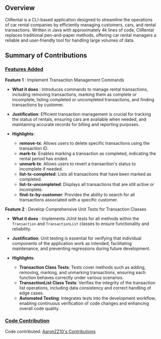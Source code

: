## Overview

CliRental is a CLI-based application designed to streamline the operations of car rental companies by efficiently managing customers, cars, and rental transactions. Written in Java with approximately 4k lines of code, CliRental replaces traditional pen-and-paper methods, offering car rental managers a reliable and user-friendly tool for handling large volumes of data.

## Summary of Contributions

### <u>Features Added</u>

**Feature 1** : Implement Transaction Management Commands

- **What it does** : Introduces commands to manage rental transactions, including removing transactions, marking them as complete or incomplete, listing completed or uncompleted transactions, and finding transactions by customer.

- **Justification**: Efficient transaction management is crucial for tracking the status of rentals, ensuring cars are available when needed, and maintaining accurate records for billing and reporting purposes.

- **Highlights**:
    - **remove-tx**: Allows users to delete specific transactions using the transaction ID.
    - **mark-tx**: Enables marking a transaction as completed, indicating the rental period has ended.
    - **unmark-tx**: Allows users to revert a transaction's status to incomplete if needed.
    - **list-tx-completed**: Lists all transactions that have been marked as completed.
    - **list-tx-uncompleted**: Displays all transactions that are still active or incomplete.
    - **find-tx-by-customer**: Provides the ability to search for all transactions associated with a specific customer.

**Feature 2** : Develop Comprehensive Unit Tests for Transaction Classes

- **What it does** : Implements JUnit tests for all methods within the `Transaction` and `TransactionList` classes to ensure functionality and reliability.

- **Justification**: Unit testing is essential for verifying that individual components of the application work as intended, facilitating maintenance, and preventing regressions during future development.

- **Highlights**:
    - **Transaction Class Tests**: Tests cover methods such as adding, removing, marking, and unmarking transactions, ensuring each function behaves correctly under various scenarios.
    - **TransactionList Class Tests**: Verifies the integrity of the transaction list operations, including data consistency and correct handling of edge cases.
    - **Automated Testing**: Integrates tests into the development workflow, enabling continuous verification of code changes and enhancing overall code quality.

### <u>Code Contribution</u>

Code contributed: [AaronZZ10's Contributions](https://nus-cs2113-ay2425s1.github.io/tp-dashboard/?search=aaronzz10&breakdown=true)